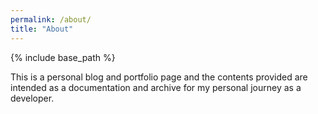 ```yaml
---
permalink: /about/
title: "About"
---
```


{% include base_path %}

This is a personal blog and portfolio page and the contents provided are intended as a documentation and archive for my personal journey as a developer.

